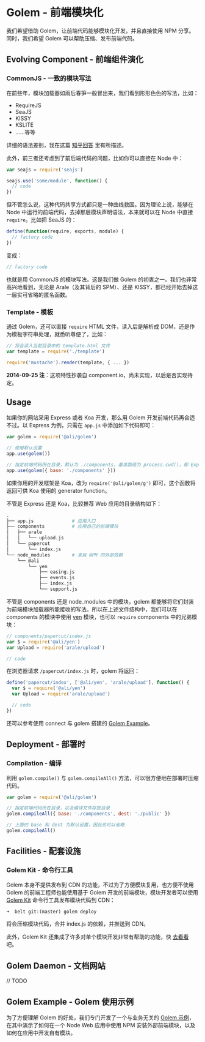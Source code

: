 # Golem - 前端模块化

我们希望借助 Golem，让前端代码能够模块化开发，并且直接使用 NPM 分享。同时，我们希望 Golem 可以帮助压缩、发布前端代码。

## Evolving Component - 前端组件演化

### CommonJS - 一致的模块写法

在前些年，模块加载器如雨后春笋一般冒出来，我们看到形形色色的写法，比如：

- RequireJS
- SeaJS
- KISSY
- KSLITE
- ……等等

详细的语法差别，我在这篇 [知乎回答][loaders] 里有所描述。

此外，前三者还考虑到了前后端代码的问题，比如你可以直接在 Node 中：

```js
var seajs = require('seajs')

seajs.use('some/module', function() {
  // code
})
```

但不管怎么说，这种代码共享方式都只是一种曲线救国。因为理论上说，能够在 Node 中运行的前端代码，去掉那层模块声明语法，本来就可以在 Node 中直接 `require`。比如把 SeaJS 的：

```js
define(function(require, exports, module) {
  // factory code
})
```

变成：

```js
// factory code
```

也就是用 CommonJS 的模块写法。这是我们做 Golem 的初衷之一。我们也非常高兴地看到，无论是 Arale（及其背后的 SPM）、还是 KISSY，都已经开始去掉这一层实可省略的匿名函数。

### Template - 模板

通过 Golem，还可以直接 `require` HTML 文件，读入后是解析成 DOM，还是作为模板字符串处理，就悉听尊便了，比如：

```js
// 将会读入当前目录中的 template.html 文件
var template = require('./template')

require('mustache').render(template, { ... })
```

**2014-09-25 注**：这项特性抄袭自 component.io，尚未实现，以后是否实现待定。

## Usage

如果你的网站采用 Express 或者 Koa 开发，那么用 Golem 开发前端代码再合适不过。以 Express 为例，只需在 `app.js` 中添加如下代码即可：

```js
var golem = require('@ali/golem')

// 使用默认设置
app.use(golem())

// 指定前端代码所在目录，默认为 ./components，基准路径为 process.cwd()，即 Express 应用的根目录
app.use(golem({ base: './components' }))
```

如果你用的开发框架是 Koa，改为 `require('@ali/golem/g')` 即可，这个函数将返回可供 Koa 使用的 generator function。

不管是 Express 还是 Koa，比较推荐 Web 应用的目录结构如下：

```bash
.
├── app.js              # 应用入口
├── components          # 应用自己的前端模块
│   ├── arale
│   │   └── upload.js
│   └── papercut
│       └── index.js
└── node_modules        # 来自 NPM 的外部依赖
    └── @ali
        └── yen
            ├── easing.js
            ├── events.js
            ├── index.js
            └── support.js
```

不管是 components 还是 node_modules 中的模块，golem 都能够将它们封装为前端模块加载器所能接收的写法。所以在上述文件结构中，我们可以在 components 的模块中使用 [yen][yen] 模块，也可以 `require` components 中的兄弟模块：

```js
// components/papercut/index.js
var $ = require('@ali/yen')
var Upload = require('arale/upload')

// code
```

在浏览器请求 `/papercut/index.js` 时，golem 将返回：

```js
define('papercut/index', ['@ali/yen', 'arale/upload'], function() {
  var $ = require('@ali/yen')
  var Upload = require('arale/upload')

  // code
})
```

还可以参考使用 connect 与 golem 搭建的 [Golem Example][golem-example]。

## Deployment - 部署时

### Compilation - 编译

利用 `golem.compile()` 与 `golem.compileAll()` 方法，可以很方便地在部署时压缩代码。

```js
var golem = require('@ali/golem')

// 指定前端代码所在目录，以及编译文件存放目录
golem.compileAll({ base: './components', dest: './public' })

// 上面的 base 和 dest 为默认设置，因此也可以省略
golem.compileAll()
```

## Facilities - 配套设施

### Golem Kit - 命令行工具

Golem 本身不提供发布到 CDN 的功能，不过为了方便模块复用，也方便不使用 Golem 的前端工程师也能使用基于 Golem 开发的前端模块，模块开发者可以使用 [Golem Kit][golem-kit] 命令行工具发布模块代码到 CDN：

```js
➜  belt git:(master) golem deploy
```

将会压缩模块代码，合并 index.js 的依赖，并推送到 CDN。

此外，Golem Kit 还集成了许多对单个模块开发非常有帮助的功能，快 [去看看][golem-kit] 吧。

## Golem Daemon - 文档网站

// TODO

## Golem Example - Golem 使用示例

为了方便理解 Golem 的好处，我们专门开发了一个与业务无关的 [Golem 示例][golem-example]，在其中演示了如何在一个 Node Web 应用中使用 NPM 安装外部前端模块，以及如何在应用中开发自有模块。


[loaders]: http://www.zhihu.com/question/22739468/answer/29949594
[central]: http://gitlab.alibaba-inc.com/groups/central
[yen]: http://gitlab.alibaba-inc.com/central/yen
[golem-example]: http://gitlab.alibaba-inc.com/central/golem-example
[golem-kit]: http://gitlab.alibaba-inc.com/central/golem-kit
